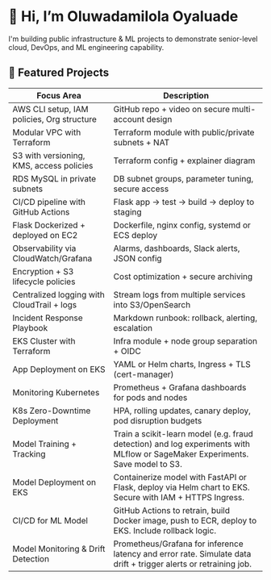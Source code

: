 # 👋 Hi, I’m Oluwadamilola Oyaluade

I'm building public infrastructure & ML projects to demonstrate senior-level cloud, DevOps, and ML engineering capability.

## 🚀 Featured Projects



| Focus Area                                 | Description                                                                                                               |
| ------------------------------------------ | ----------------------------------------------------------------------------------------------------------------------------- |
| AWS CLI setup, IAM policies, Org structure | GitHub repo + video on secure multi-account design                                                                            |
| Modular VPC with Terraform                 | Terraform module with public/private subnets + NAT                                                                            |
| S3 with versioning, KMS, access policies   | Terraform config + explainer diagram                                                                                          |
| RDS MySQL in private subnets               | DB subnet groups, parameter tuning, secure access                                                                             |
| CI/CD pipeline with GitHub Actions         | Flask app → test → build → deploy to staging                                                                                  |
| Flask Dockerized + deployed on EC2         | Dockerfile, nginx config, systemd or ECS deploy                                                                               |
| Observability via CloudWatch/Grafana       | Alarms, dashboards, Slack alerts, JSON config                                                                                 |
| Encryption + S3 lifecycle policies         | Cost optimization + secure archiving                                                                                          |
| Centralized logging with CloudTrail + logs | Stream logs from multiple services into S3/OpenSearch                                                                         |
| Incident Response Playbook                 | Markdown runbook: rollback, alerting, escalation                                                                              |
| EKS Cluster with Terraform                 | Infra module + node group separation + OIDC                                                                                   |
| App Deployment on EKS                      | YAML or Helm charts, Ingress + TLS (cert-manager)                                                                             |
| Monitoring Kubernetes                      | Prometheus + Grafana dashboards for pods and nodes                                                                            |
| K8s Zero-Downtime Deployment               | HPA, rolling updates, canary deploy, pod disruption budgets                                                                   |
| Model Training + Tracking                  | Train a scikit-learn model (e.g. fraud detection) and log experiments with MLflow or SageMaker Experiments. Save model to S3. |
| Model Deployment on EKS                    | Containerize model with FastAPI or Flask, deploy via Helm chart to EKS. Secure with IAM + HTTPS Ingress.                      |
| CI/CD for ML Model                         | GitHub Actions to retrain, build Docker image, push to ECR, deploy to EKS. Include rollback logic.                            |
| Model Monitoring & Drift Detection         | Prometheus/Grafana for inference latency and error rate. Simulate data drift + trigger alerts or retraining job.              |
